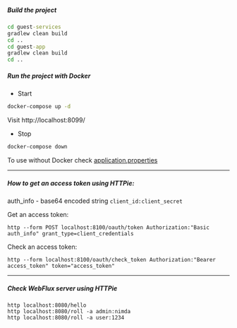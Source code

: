 ##### Build the project
```cmd
cd guest-services
gradlew clean build
cd ..
cd guest-app
gradlew clean build
cd ..
```

##### Run the project with Docker
- Start
```cmd
docker-compose up -d
```
Visit http://localhost:8099/
- Stop
```cmd
docker-compose down
```
To use without Docker check [application.properties](/guest-app/src/main/resources/application.properties)

---
##### How to get an access token using HTTPie:  

auth_info - base64 encoded string `client_id:client_secret`

Get an access token:  
```
http --form POST localhost:8100/oauth/token Authorization:"Basic auth_info" grant_type=client_credentials
```

Check an access token:  
```
http --form localhost:8100/oauth/check_token Authorization:"Bearer access_token" token="access_token"
```
---
##### Check WebFlux server using HTTPie
```
http localhost:8080/hello
http localhost:8080/roll -a admin:nimda
http localhost:8080/roll -a user:1234
```